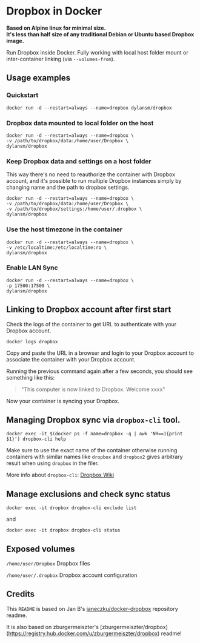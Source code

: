 # Dropbox in Docker

**Based on Alpine linux for minimal size.  
It's less than half size of any traditional Debian or Ubuntu based Dropbox image.**

Run Dropbox inside Docker. Fully working with local host folder mount or inter-container linking (via `--volumes-from`).

## Usage examples

### Quickstart

    docker run -d --restart=always --name=dropbox dylansm/dropbox

### Dropbox data mounted to local folder on the host

    docker run -d --restart=always --name=dropbox \
    -v /path/to/dropbox/data:/home/user/Dropbox \
    dylansm/dropbox
    
### Keep Dropbox data and settings on a host folder
This way there's no need to reauthorize the container with Dropbox account, and it's possible to run multiple Dropbox instances simply by changing name and the path to dropbox settings.

    docker run -d --restart=always --name=dropbox \
    -v /path/to/dropbox/data:/home/user/Dropbox \
    -v /path/to/dropbox/settings:/home/user/.dropbox \
    dylansm/dropbox

### Use the host timezone in the container
	
    docker run -d --restart=always --name=dropbox \
    -v /etc/localtime:/etc/localtime:ro \
    dylansm/dropbox

### Enable LAN Sync

    docker run -d --restart=always --name=dropbox \
    -p 17500:17500 \
    dylansm/dropbox

## Linking to Dropbox account after first start

Check the logs of the container to get URL to authenticate with your Dropbox account.

    docker logs dropbox

Copy and paste the URL in a browser and login to your Dropbox account to associate the container with your Dropbox account.

Running the previous command again after a few seconds, you should see something like this:

> "This computer is now linked to Dropbox. Welcome xxxx"

Now your container is syncing your Dropbox.

## Managing Dropbox sync via `dropbox-cli` tool.
  
    docker exec -it $(docker ps -f name=dropbox -q | awk 'NR==1{print $1}') dropbox-cli help
    

Make sure to use the exact name of the container otherwise running containers with similar names like `dropbox` and `dropbox2` gives arbitrary result when using `dropbox` in the filer.

More info about `dropbox-cli`: [Dropbox Wiki](http://www.dropboxwiki.com/tips-and-tricks/using-the-official-dropbox-command-line-interface-cli)

## Manage exclusions and check sync status

    docker exec -it dropbox dropbox-cli exclude list

and

    docker exec -it dropbox dropbox-cli status


## Exposed volumes

`/home/user/Dropbox`
Dropbox files

`/home/user/.dropbox`
Dropbox account configuration

## Credits
This `README` is based on Jan B's [janeczku/docker-dropbox](https://github.com/janeczku/docker-dropbox) repository readme.

It is also based on zburgermeiszter's [zburgermeiszter/dropbox] (https://registry.hub.docker.com/u/zburgermeiszter/dropbox) readme!
